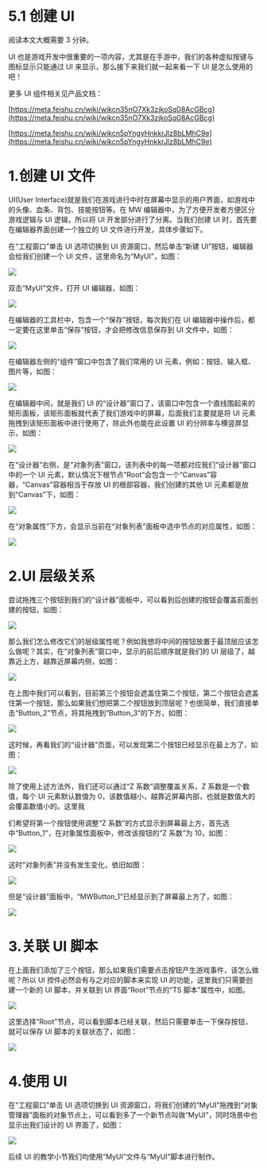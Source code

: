 # 5.1 创建 UI

阅读本文大概需要 3 分钟。

UI 也是游戏开发中很重要的一项内容，尤其是在手游中，我们的各种虚拟按键与图标显示只能通过 UI 来显示，那么接下来我们就一起来看一下 UI 是怎么使用的吧！

更多 UI 组件相关见产品文档：

[https://meta.feishu.cn/wiki/wikcn35nO7Xk3zjkoSq08AcGBcg](https://meta.feishu.cn/wiki/wikcn35nO7Xk3zjkoSq08AcGBcg)

[https://meta.feishu.cn/wiki/wikcn5pYngyHnkkrJlz8bLMhC9e](https://meta.feishu.cn/wiki/wikcn5pYngyHnkkrJlz8bLMhC9e)

# 1.创建 UI 文件

UI(User Interface)就是我们在游戏进行中时在屏幕中显示的用户界面，如游戏中的头像、血条、背包、技能按钮等。在 MW 编辑器中，为了方便开发者方便区分游戏逻辑与 UI 逻辑，所以将 UI 开发部分进行了分离。当我们创建 UI 时，首先要在编辑器界面创建一个独立的 UI 文件进行开发，具体步骤如下。

在“工程窗口”单击 UI 选项切换到 UI 资源窗口，然后单击“新建 UI”按钮，编辑器会给我们创建一个 UI 文件，这里命名为“MyUI”，如图：

![](https://wstatic-a1.233leyuan.com/productdocs/static/boxcnchiH23F9DWfb3tN20BTDjb.png)

双击“MyUI”文件，打开 UI 编辑器，如图：

![](https://wstatic-a1.233leyuan.com/productdocs/static/boxcnqfyqcKVGfQ1uqDhY9AJMmb.png)

在编辑器的工具栏中，包含一个“保存”按钮，每次我们在 UI 编辑器中操作后，都一定要在这里单击“保存”按钮，才会把修改信息保存到 UI 文件中，如图：

![](https://wstatic-a1.233leyuan.com/productdocs/static/boxcnZTf3OSm7h0dkFA82If6NQf.png)

在编辑器左侧的“组件”窗口中包含了我们常用的 UI 元素，例如：按钮、输入框、图片等，如图：

![](https://wstatic-a1.233leyuan.com/productdocs/static/boxcn5AfrLaRmflXvVJCCeiSMEb.png)

在编辑器中间，就是我们 UI 的“设计器”窗口了，该窗口中包含一个直线围起来的矩形面板，该矩形面板就代表了我们游戏中的屏幕，后面我们主要就是将 UI 元素拖拽到该矩形面板中进行使用了，除此外也能在此设置 UI 的分辨率与横竖屏显示，如图：

![](https://wstatic-a1.233leyuan.com/productdocs/static/boxcnb9kjPNUMLIWw3Cp5GokUgb.png)

在“设计器”右侧，是“对象列表”窗口，该列表中的每一项都对应我们“设计器”窗口中的一个 UI 元素，默认情况下根节点“Root”会包含一个“Canvas”容器，“Canvas”容器相当于存放 UI 的根部容器，我们创建的其他 UI 元素都是放到“Canvas”下，如图：

![](https://wstatic-a1.233leyuan.com/productdocs/static/boxcnynHxbxOVmnEZzcEC6YGZxc.png)

在“对象属性”下方，会显示当前在“对象列表”面板中选中节点的对应属性，如图：

![](https://wstatic-a1.233leyuan.com/productdocs/static/boxcnJrr8DLGGycqmdwashl3v2c.png)

# 2.UI 层级关系

尝试拖拽三个按钮到我们的“设计器”面板中，可以看到后创建的按钮会覆盖前面创建的按钮，如图：

![](https://wstatic-a1.233leyuan.com/productdocs/static/boxcnhdCTD2xi5OURZLStSQq3Gh.png)

那么我们怎么修改它们的层级属性呢？例如我想将中间的按钮放置于最顶层应该怎么做呢？其实，在“对象列表”窗口中，显示的前后顺序就是我们的 UI 层级了，越靠近上方，越靠近屏幕内侧，如图：

![](https://wstatic-a1.233leyuan.com/productdocs/static/boxcnY2KzJsrBRphFabaClLHYad.png)

在上图中我们可以看到，目前第三个按钮会遮盖住第二个按钮，第二个按钮会遮盖住第一个按钮，那么如果我们想把第二个按钮放到顶层呢？也很简单，我们直接单击“Button_2”节点，将其拖拽到“Button_3”的下方，如图：

![](https://wstatic-a1.233leyuan.com/productdocs/static/boxcnb2r2RYsohRAzPFge5vOuBh.png)

这时候，再看我们的“设计器”页面，可以发现第二个按钮已经显示在最上方了，如图：

![](https://wstatic-a1.233leyuan.com/productdocs/static/boxcniVr3SJApjSKFyqBp41SrCe.png)

除了使用上述方法外，我们还可以通过“Z 系数”调整覆盖关系，Z 系数是一个数值，每个 UI 元素默认数值为 0，该数值越小，越靠近屏幕内部，也就是数值大的会覆盖数值小的。这里我

们希望将第一个按钮使用调整“Z 系数”的方式显示到屏幕最上方，首先选中“Button_1”，在对象属性面板中，修改该按钮的“Z 系数”为 10，如图：

![](https://wstatic-a1.233leyuan.com/productdocs/static/boxcnvCrYOCTJTjj01AiZwhONvd.png)

这时“对象列表”并没有发生变化，依旧如图：

![](https://wstatic-a1.233leyuan.com/productdocs/static/boxcnea00ea1cNPv4z2YkzeZUMh.png)

但是“设计器”面板中，“MWButton_1”已经显示到了屏幕最上方了，如图：

![](https://wstatic-a1.233leyuan.com/productdocs/static/boxcn9fyL3SS0YKdI2SBucISwGe.png)

# 3.关联 UI 脚本

在上面我们添加了三个按钮，那么如果我们需要点击按钮产生游戏事件，该怎么做呢？所以 UI 控件必然会有与之对应的脚本来实现 UI 的功能，这里我们只需要创建一个新的 UI 脚本，并关联到 UI 界面“Root”节点的“TS 脚本”属性中，如图。

![](https://wstatic-a1.233leyuan.com/productdocs/static/boxcn5yswakBBvsufppF56AQaXc.png)

这里选择“Root”节点，可以看到脚本已经关联，然后只需要单击一下保存按钮，就可以保存 UI 脚本的关联状态了，如图：

![](https://wstatic-a1.233leyuan.com/productdocs/static/boxcnqasM1ObrKvHxwlTXkMQslb.png)

# 4.使用 UI

在“工程窗口”单击 UI 选项切换到 UI 资源窗口，将我们创建的“MyUI”拖拽到“对象管理器”面板的对象节点上，可以看到多了一个新节点叫做“MyUI”，同时场景中也显示出我们设计的 UI 界面了，如图：

![](https://wstatic-a1.233leyuan.com/productdocs/static/boxcnpntEIjz3y4iCBJ4jG2gq8g.png)

后续 UI 的教学小节我们均使用“MyUI”文件与“MyUI”脚本进行制作。
